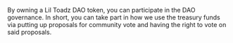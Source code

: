 By owning a Lil Toadz DAO token, you can participate in the DAO governance.  In short, you can take part in how we use the treasury funds via putting up proposals for community vote and having the right to vote on said proposals.
